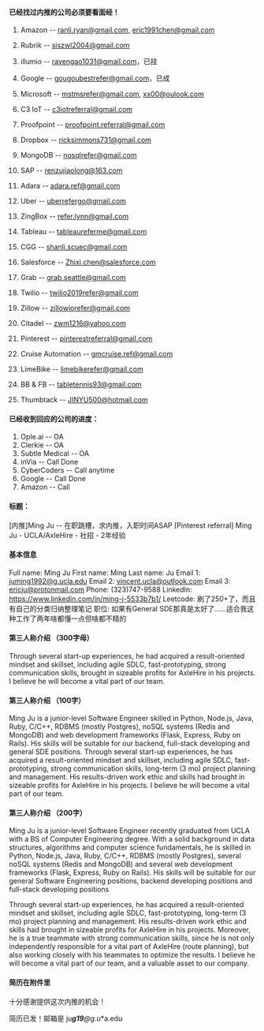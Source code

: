 #### 已经找过内推的公司必须要看面经！

1.  Amazon -- ranli.ryan@gmail.com, eric1991chen@gmail.com
2.  Rubrik -- siszwl2004@gmail.com
3.  illumio -- ravengao1031@gmail.com，已挂
4.  Google -- gougoubestrefer@gmail.com，已成
5.  Microsoft -- mstmsrefer@gmail.com, xx00@oulook.com
6.  C3 IoT -- c3iotreferral@gmail.com
7.  Proofpoint -- proofpoint.referral@gmail.com
8.  Dropbox -- ricksimmons731@gmail.com
9.  MongoDB -- nosqlrefer@gmail.com
10. SAP -- renzujiaolong@163.com
11. Adara -- adara.ref@gmail.com
12. Uber -- uberrefergo@gmail.com
13. ZingBox -- refer.lynn@gmail.com
14. Tableau -- tableaureferme@gmail.com
15. CGG -- shanli.scuec@gmail.com
16. Salesforce -- Zhixi.chen@salesforce.com
17. Grab -- grab.seattle@gmail.com
18. Twilio -- twilio2019refer@gmail.com
19. Zillow -- zillowiorefer@gmail.com
20. Citadel -- zwm1216@yahoo.com
21. Pinterest -- pinterestreferral@gmail.com
22. Cruise Automation -- gmcruise.ref@gmail.com
23. LimeBike -- limebikerefer@gmail.com

19. BB & FB -- tabletennis93@gmail.com
20. Thumbtack -- JINYU500@hotmail.com


#### 已经收到回应的公司的进度：

1. Ople.ai -- OA
2. Clerkie -- OA
3. Subtle Medical -- OA
5. inVia -- Call Done
6. CyberCoders -- Call anytime
7. Google -- Call Done
8. Amazon -- Call

#### 标题：

[内推]Ming Ju -- 在职跳槽，求内推，入职时间ASAP
[Pinterest referral] Ming Ju - UCLA/AxleHire - 社招 - 2年经验

#### 基本信息

Full name: Ming Ju
First name: Ming
Last name: Ju
Email 1: juming1992@g.ucla.edu
Email 2: vincent.ucla@outlook.com
Email 3: ericju@protonmail.com
Phone: (323)747-9588
LinkedIn: https://www.linkedin.com/in/ming-j-5533b7b1/
Leetcode: 刷了250+了，而且有自己的分类归纳整理笔记
职位: 如果有General SDE那真是太好了……适合我这种工作了两年啥都懂一点但啥都不精的

#### 第三人称介绍 （300字母）

Through several start-up experiences, he had acquired a result-oriented mindset and skillset, including agile SDLC, fast-prototyping, strong communication skills, brought in sizeable profits for AxleHire in his projects. I believe he will become a vital part of our team.

#### 第三人称介绍 （100字）

Ming Ju is a junior-level Software Engineer skilled in Python, Node.js, Java, Ruby, C/C++, RDBMS (mostly Postgres), noSQL systems (Redis and MongoDB) and web development frameworks (Flask, Express, Ruby on Rails). His skills will be suitable for our backend, full-stack developing and general SDE positions. Through several start-up experiences, he has acquired a result-oriented mindset and skillset, including agile SDLC, fast-prototyping, strong communication skills, long-term (3 mo) project planning and management. His results-driven work ethic and skills had brought in sizeable profits for AxleHire in his projects. I believe he will become a vital part of our team.

#### 第三人称介绍 （200字）

Ming Ju is a junior-level Software Engineer recently graduated from UCLA with a BS of Computer Engineering degree. With a solid background in data structures, algorithms and computer science fundamentals, he is skilled in Python, Node.js, Java, Ruby, C/C++, RDBMS (mostly Postgres), several noSQL systems (Redis and MongoDB) and several web development frameworks (Flask, Express, Ruby on Rails). His skills will be suitable for our general Software Engineering positions, backend developing positions and full-stack developing positions

Through several start-up experiences, he has acquired a result-oriented mindset and skillset, including agile SDLC, fast-prototyping, long-term (3 mo) project planning and management. His results-driven work ethic and skills had brought in sizeable profits for AxleHire in his projects. Moreover, he is a true teammate with strong communication skills, since he is not only independently responsible for a vital part of AxleHire (route planning), but also working closely with his teammates to optimize the results. I believe he will become a vital part of our team, and a valuable asset to our company.


#### 简历在附件里

十分感谢提供这次内推的机会！


简历已发！邮箱是 ju***g19**@g.u**a.edu
